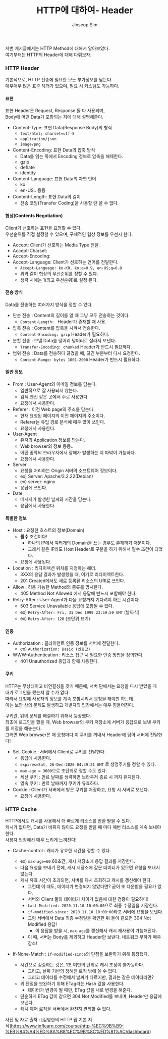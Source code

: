 ﻿---
layout: post
title: "HTTP에 대하여- Header"
categories: Springboot
tags: [java]
author:
  - Jinseop Sim
---
저번 게시글에서는 HTTP Method에 대해서 알아보았다.  
여기부터는 HTTP의 Header에 대해 다뤄보자.  

### HTTP Header
기본적으로, HTTP 전송에 필요한 모든 부가정보를 담는다.  
매우매우 많은 표준 헤더가 있으며, 필요 시 커스텀도 가능하다.

#### 표현
표현 Header은 Request, Response 둘 다 사용되며,  
Body에 어떤 Data가 포함되는 지에 대해 설명해준다.  

- Content-Type: 표현 Data(Response Body)의 형식
  - ```text/html; charset=utf-8```
  - ```application/json```
  - ```image/png```
- Content-Encoding: 표현 Data의 압축 방식
  - Data를 읽는 쪽에서 Encoding 정보로 압축을 해제한다.
  - gzip
  - deflate
  - identity
- Content-Language: 표현 Data의 자연 언어
  - ko
  - en-US.. 등등
- Content-Length: 표현 Data의 길이
  - 전송 코딩(Transfer Coding)을 사용할 땐 쓸 수 없다.

#### 협상(Contents Negotiation)
Client가 선호하는 표현을 요청할 수 있다.  
우선순위를 직접 설정할 수 있으며, 구체적인 협상 정보를 우선시 한다.

- Accept: Client가 선호하는 Media Type 전달.
- Accept-Charset:
- Accept-Encoding:
- Accept-Language: Client가 선호하는 언어를 전달한다.
  - ```Accept-Language: ko-KR, ko;q=0.9, en-US;q=0.8```
  - 위와 같이 협상의 우선순위를 정할 수 있다.
  - 생략 시에는 1(최고 우선순위)로 설정 된다.

#### 전송 방식
Data를 전송하는 여러가지 방식을 정할 수 있다.  

- 단순 전송 : Content의 길이를 알 때 그냥 모두 전송하는 것이다.
  - ```Content-Length: ``` Header가 존재할 때 사용.
- 압축 전송 : Content를 압축을 시켜서 전송한다.
  - ```Content-Encoding: gzip``` Header가 필요하다.
- 분할 전송 : 보낼 Data를 덩어리 덩어리로 잘라서 보낸다.
  - ```Transfer-Encoding: chunked``` Header가 반드시 필요하다.
- 범위 전송 : Data를 전송하다 끊겼을 때, 끊긴 부분부터 다시 요청한다.
  - ```Content-Range: bytes 1001-2000``` Header가 반드시 필요하다.

#### 일반 정보
- From : User-Agent의 이메일 정보를 담는다.
  - 일반적으로 잘 사용되지 않는다.
  - 검색 엔진 같은 곳에서 주로 사용한다.
  - 요청에서 사용한다.
- Referer : 이전 Web page의 주소를 담는다.
  - 현재 요청된 페이지의 이전 페이지의 주소이다.
  - Referer는 유입 경로 분석에 매우 많이 쓰인다.
  - 요청에서 사용한다.
- User-Agent
  - 유저의 Application 정보를 담는다.
  - Web browser의 정보 등등..
  - 어떤 종류의 브라우저에서 장애가 발생하는 지 파악이 가능하다.
  - 요청에서 사용한다.
- Server
  - 요청을 처리하는 Origin 서버의 소프트웨어 정보이다.
  - ex) Server: Apache/2.2.22(Debian)
  - ex) server: nginx
  - 응답에 쓰인다.
- Date
  - 메시지가 발생한 날짜와 시간을 담는다.
  - 응답에서 사용한다.

#### 특별한 정보
- Host : 요청한 호스트의 정보(Domain)
  - __필수__ 조건이다!
    - 하나의 IP에서 여러개의 Domain을 쓰는 경우도 존재하기 때문이다.
    - 그래서 같은 IP라도 Host Header로 구분을 하기 위해서 필수 조건이 되었다.
  - 요청에 사용된다.
- Location : 리다이렉션 위치를 지정하는 헤더.
  - 3XX의 응답 결과가 발생했을 때, 여기로 리다이렉트한다.
  - 201 Created에서도 새로 등록된 리소스의 URI로 쓰인다.
- Allow : 허용 가능한 Method의 종류를 명시한다.
  - 405 Method Not Allowed 에서 응답에 반드시 포함해야 한다.
- Retry-After : User-Agent가 다음 요청까지 기다려야 하는 시간이다.
  - 503 Service Unavailable 응답에 포함될 수 있다.
  - ex) ```Retry-After: Fri, 31 Dec 1999 23:59:59 GMT``` (날짜식)
  - ex) ```Retry-After: 120``` (초단위 표기)

#### 인증
- Authorization : 클라이언트 인증 정보를 서버에 전달한다.
  - ex) ```Authorization: Basic (인증값)```
- WWW-Authentication : 리소스 접근 시 필요한 인증 방법을 정의한다.
  - 401 Unauthorized 응답과 함께 사용한다.

#### 쿠키
HTTP는 무상태이고 비연결성을 갖기 때문에, 서버 단에서는 요청을 다시 받았을 때  
내가 로그인을 했는지 알 수가 없다.  
따라서 요청에 사용자의 정보를 계속 포함시켜서 요청을 해야만 하는데..  
이는 보안 상의 문제도 발생하고 개발자의 입장에서는 매우 힘들어진다.  

쿠키란, 위의 문제를 해결하기 위해서 등장했다.  
최초에 로그인을 했을 때, Web browser의 쿠키 저장소에 서버가 응답으로 보낸 쿠키를 저장을 해놓는다.  
그러면 Web browser은 매 요청마다 이 쿠키를 꺼내서 Header에 담아 서버에 전달한다!

- Set-Cookie : 서버에서 Client로 쿠키를 전달한다.
  - 응답에 사용한다.
  - ```expires=Sat, 26-Dec-2020 04:39:21 GMT``` 로 생명주기를 정할 수 있다.
  - ```max-age = 3600```으로 초단위로 정할 수도 있다.
  - 세션 쿠키 : 만료 날짜를 생략하면 브라우저 종료 시 까지 유지된다.
  - 영속 쿠키 : 만료 날짜까지 쿠키가 유효하다. 
- Cookie : Client가 서버에서 받은 쿠키를 저장하고, 요청 시 서버로 보낸다.
  - 요청에 사용한다.

### HTTP Cache
HTTP에서도 캐시를 사용해서 더 빠르게 리소스를 반환 받을 수 있다.  
캐시가 없다면, Data가 바뀌지 않아도 요청을 받을 때 마다 매번 리소스를 계속 보내야 한다.  
사용자 입장에선 매우 느리게 느껴진다!  

- Cache-control : 캐시가 유효한 시간을 정할 수 있다.
  - ex) ```max-age=60``` 60초간, 캐시 저장소에 응답 결과를 저장한다. 
  - 다음 요청을 보내기 전에, 캐시 저장소에 같은 데이터가 있으면 요청을 보내지 않는다.
  - 캐시 유효 시간이 초과되면, 서버를 다시 조회하고 캐시를 갱신해야 한다.
    - 그런데 이 때도, 데이터가 변경되지 않았다면? 굳이 또 다운받을 필요가 없다.
    - 서버와 Client 둘의 데이터가 차이가 없음에 대한 검증이 필요하다!
    - ```Last-Modified: 2020.11.10 10:00:00```으로 최종 수정일을 저장한다.
    - ```if-modified-since: 2020.11.10 10:00:00```라고 서버에 요청을 보낸다.
    - 그럼 서버에서 Data 최종 수정일을 확인한 뒤 둘이 같으면 304 Not Modified 응답!
      - 이 응답을 받을 시, ```max-age```를 갱신해서 캐시 재사용이 가능해진다.
    - 이 때, 서버는 Body를 제외하고 Header만 보낸다. 네트워크 부하가 매우 감소!

- If-None-Match : ```if-modified-since```의 단점을 보완하기 위해 등장했다.
  - 시간으로 검증하는 것은, 1초 미만의 단위로 캐시 조정이 불가능하다.
    - 그리고, 날짜 기반의 정해진 로직 밖에 쓸 수 없다.
    - 그리고 데이터를 수정해서 날짜가 다르지만, 결과는 같은 데이터라면?
  - 위 단점을 보완하기 위해 ETag라는 Hash 값을 사용한다.
    - 데이터가 변경이 될 때만, ETag 값을 새로 변경을 해준다.
  - 단순하게 ETag 값이 같으면 304 Not Modified를 보내며, Header만 응답에 보낸다.
  - 캐시 제어 로직을 서버에서 완전히 관리할 수 있다.  

사진 및 자료 출처 : [김영한의 HTTP 웹 기본 지식]https://www.inflearn.com/course/http-%EC%9B%B9-%EB%84%A4%ED%8A%B8%EC%9B%8C%ED%81%AC/dashboard)